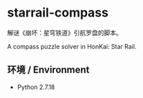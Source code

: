 # starrail-compass

解谜《崩坏：星穹铁道》引航罗盘的脚本。

A compass puzzle solver in HonKai: Star Rail.

## 环境 / Environment

- Python 2.7.18
